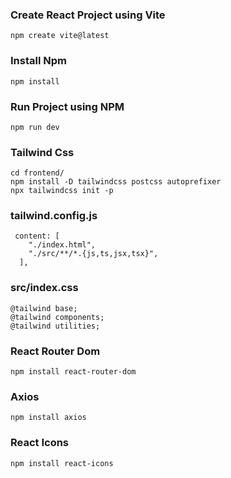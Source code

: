 ### Create React Project using Vite
```
npm create vite@latest
```
### Install Npm
```
npm install
```
### Run Project using NPM
```
npm run dev
```
### Tailwind Css
```
cd frontend/
npm install -D tailwindcss postcss autoprefixer
npx tailwindcss init -p
```
### tailwind.config.js
```
 content: [
    "./index.html",
    "./src/**/*.{js,ts,jsx,tsx}",
  ],
```
### src/index.css
```
@tailwind base;
@tailwind components;
@tailwind utilities;
```
### React Router Dom
```
npm install react-router-dom
```
### Axios
```
npm install axios
```
### React Icons
```
npm install react-icons
```